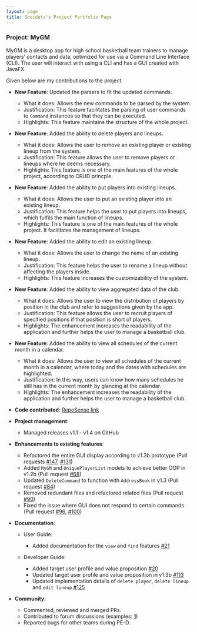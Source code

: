 ```yaml
---
layout: page
title: Snoidetx's Project Portfolio Page
---
```

### Project: MyGM

MyGM is a desktop app for high school basketball team trainers to manage players’ contacts and data, optimized for use
via a Command Line Interface (CLI). The user will interact with using a CLI and has a GUI created with JavaFX.

Given below are my contributions to the project.

* **New Feature**: Updated the parsers to fit the updated commands.
  * What it does: Allows the new commands to be parsed by the system.
  * Justification: This feature facilitates the parsing of user commands to `Command` instances so that they can be executed.
  * Highlights: This feature maintains the structure of the whole project.

* **New Feature**: Added the ability to delete players and lineups.
  * What it does: Allows the user to remove an existing player or existing lineup from the system.
  * Justification: This feature allows the user to remove players or lineups where he deems necessary.
  * Highlights: This feature is one of the main features of the whole project, according to CRUD princple.

* **New Feature**: Added the ability to put players into existing lineups.
  * What it does: Allows the user to put an existing player into an existing lineup.
  * Justification: This feature helps the user to put players into lineups, which fulfils the main function of lineups.
  * Highlights: This feature is one of the main features of the whole project. It facilitates the management of lineups.

* **New Feature**: Added the ability to edit an existing lineup.
  * What it does: Allows the user to change the name of an existing lineup.
  * Justification: This feature helps the user to rename a lineup without affecting the players inside.
  * Highlights: This feature increases the customizability of the system.

* **New Feature**: Added the ability to view aggregated data of the club.
  * What it does: Allows the user to view the distribution of players by position in the club and refer to suggestions given by the app.
  * Justification: This feature allows the user to recruit players of specified positions if that position is short of players.
  * Highlights: The enhancement increases the readability of the application and further helps the user to manage a basketball club.

* **New Feature**: Added the ability to view all schedules of the current month in a calendar.
  * What it does: Allows the user to view all schedules of the current month in a calendar, where today and the dates with schedules are highlighted.
  * Justification: In this way, users can know how many schedules he still has in the current month by glancing at the calendar.
  * Highlights: The enhancement increases the readability of the application and further helps the user to manage a basketball club.

* **Code contributed**: [RepoSense link](https://nus-cs2103-ay2122s2.github.io/tp-dashboard/?search=&sort=groupTitle&sortWithin=title&timeframe=commit&mergegroup=&groupSelect=groupByRepos&breakdown=true&checkedFileTypes=docs~functional-code~test-code~other&since=2022-02-18&tabOpen=true&tabType=authorship&tabAuthor=snoidetx&tabRepo=AY2122S2-CS2103-F09-1%2Ftp%5Bmaster%5D&authorshipIsMergeGroup=false&authorshipFileTypes=docs~functional-code~test-code&authorshipIsBinaryFileTypeChecked=false)

* **Project management**:
  * Managed releases v1.1 - v1.4 on GitHub

* **Enhancements to existing features**:
  * Refactored the entire GUI display according to v1.3b prototype (Pull requests [#147](https://github.com/AY2122S2-CS2103-F09-1/tp/pull/147), [#131](https://github.com/AY2122S2-CS2103-F09-1/tp/pull/131))
  * Added `MyGM` and `UniquePlayerList` models to achieve better OOP in v1.2b (Pull request [#68](https://github.com/AY2122S2-CS2103-F09-1/tp/pull/68))
  * Updated `DeleteCommand` to function with `AddressBook` in v1.3 (Pull request [#84](https://github.com/AY2122S2-CS2103-F09-1/tp/pull/84))
  * Removed redundant files and refactored related files (Pull request [#90](https://github.com/AY2122S2-CS2103-F09-1/tp/pull/90))
  * Fixed the issue where GUI does not respond to certain commands (Pull request [#96](https://github.com/AY2122S2-CS2103-F09-1/tp/pull/96), [#100](https://github.com/AY2122S2-CS2103-F09-1/tp/pull/100))
  
* **Documentation**:
  * User Guide:
    * Added documentation for the `view` and `find` features [#21](https://github.com/AY2122S2-CS2103-F09-1/tp/pull/21)
  
  * Developer Guide:
    * Added target user profile and value proposition [#20](https://github.com/AY2122S2-CS2103-F09-1/tp/pull/20)
    * Updated target user profile and value proposition in v1.3b [#113](https://github.com/AY2122S2-CS2103-F09-1/tp/pull/113)
    * Updated implementation details of `delete player`, `delete lineup` and `edit lineup` [#125](https://github.com/AY2122S2-CS2103-F09-1/tp/pull/125)

* **Community**:
  * Commented, reviewed and merged PRs.
  * Contributed to forum discussions (examples: [1](https://github.com/nus-cs2103-AY2122S2/forum/issues/159))
  * Reported bugs for other teams during PE-D.